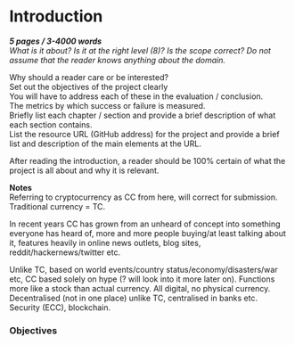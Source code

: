 # Introduction

__*5 pages / 3-4000 words*__  
*What is it about? Is it at the right level (8)? Is the scope correct? Do not assume that the reader knows anything about the domain.*  
  
Why should a reader care or be interested?  
Set out the objectives of the project clearly  
You will have to address each of these in the evaluation / conclusion.  
The metrics by which success or failure is measured.  
Briefly list each chapter / section and provide a brief description of what each section contains.  
List the resource URL (GitHub address) for the project and provide a brief list and description of the main elements at the URL.  

After reading the introduction, a reader should be 100% certain of what the project is all about and why it is relevant.

**Notes**  
Referring to cryptocurrency as CC from here, will correct for submission. Traditional currency = TC.  

In recent years CC has grown from an unheard of concept into something everyone has heard of, more and more people buying/at least talking about it, features heavily in online news outlets, blog sites, reddit/hackernews/twitter etc. 

Unlike TC, based on world events/country status/economy/disasters/war etc, CC based solely on hype (? will look into it more later on). Functions more like a stock than actual currency. All digital, no physical currency. Decentralised (not in one place) unlike TC, centralised in banks etc. Security (ECC), blockchain.  

### Objectives